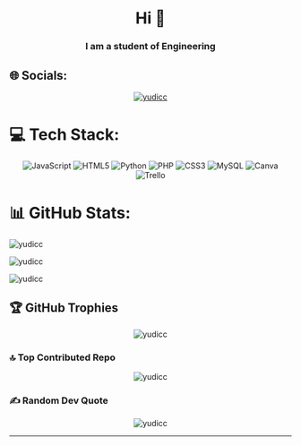 <h1 align="center">Hi 👋</h1>
<h3 align="center">I am a student of Engineering</h3>

<h2>🌐 Socials:</h2>
<p align="center">
  <a href="https://codepen.io/YuDiCC"><img src="https://img.shields.io/badge/Codepen-000000?style=for-the-badge&logo=codepen&logoColor=white" alt="yudicc" /></a>
</p>

<h1>💻 Tech Stack:</h1>
<p align="center">
  <img src="https://img.shields.io/badge/javascript-%23323330.svg?style=plastic&logo=javascript&logoColor=%23F7DF1E" alt="JavaScript" /> 
  <img src="https://img.shields.io/badge/html5-%23E34F26.svg?style=plastic&logo=html5&logoColor=white" alt="HTML5" /> 
  <img src="https://img.shields.io/badge/python-3670A0?style=plastic&logo=python&logoColor=ffdd54" alt="Python" /> 
  <img src="https://img.shields.io/badge/php-%23777BB4.svg?style=plastic&logo=php&logoColor=white" alt="PHP" /> 
  <img src="https://img.shields.io/badge/css3-%231572B6.svg?style=plastic&logo=css3&logoColor=white" alt="CSS3" /> 
  <img src="https://img.shields.io/badge/mysql-%2300f.svg?style=plastic&logo=mysql&logoColor=white" alt="MySQL" /> 
  <img src="https://img.shields.io/badge/Canva-%2300C4CC.svg?style=plastic&logo=Canva&logoColor=white" alt="Canva" /> 
  <img src="https://img.shields.io/badge/Trello-%23026AA7.svg?style=plastic&logo=Trello&logoColor=white" alt="Trello" />   
</p>

<h1>📊 GitHub Stats:</h1>
<p align="left">
  <img src="https://github-readme-stats.vercel.app/api?username=YuDiCC&theme=nightowl&hide_border=false&include_all_commits=false&count_private=false" alt="yudicc" />
</p>
<p align="left">
  <img src="https://github-readme-streak-stats.herokuapp.com/?user=YuDiCC&theme=nightowl&hide_border=false" alt="yudicc" />
</p>
<p align="left">
  <img src="https://github-readme-stats.vercel.app/api/top-langs/?username=YuDiCC&theme=nightowl&hide_border=false&include_all_commits=false&count_private=false&layout=compact" alt="yudicc" />
</p>

<h2>🏆 GitHub Trophies</h2>
<p align="center">
  <img src="https://github-profile-trophy.vercel.app/?username=YuDiCC&theme=dracula&no-frame=false&no-bg=true&margin-w=4" alt="yudicc" />
</p>

<h3>🔝 Top Contributed Repo</h3>
<p align="center">
  <img src="https://github-contributor-stats.vercel.app/api?username=YuDiCC&limit=5&theme=dracula&combine_all_yearly_contributions=true" alt="yudicc" />
</p>

<h3>✍️ Random Dev Quote</h3>
<p align="center">
  <img src="https://quotes-github-readme.vercel.app/api?type=horizontal&theme=tokyonight" alt="yudicc" />
</p>


---
<!-- Proudly created with GPRM ( https://gprm.itsvg.in ) -->
